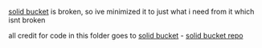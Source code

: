 [solid bucket](https://npmjs.com/solid-bucket) is broken, so ive minimized it to just what i need from it which isnt broken

all credit for code in this folder goes to [solid bucket](https://npmjs.com/solid-bucket) - [solid bucket repo](https://bitbucket.org/javidgon/solid-bucket/)